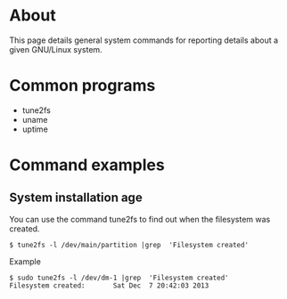 # About

This page details general system commands for reporting details about a given GNU/Linux system.

# Common programs

* tune2fs
* uname
* uptime

# Command examples

## System installation age

You can use the command tune2fs to find out when the filesystem was created.

```
$ tune2fs -l /dev/main/partition |grep  'Filesystem created'
```

Example

```
$ sudo tune2fs -l /dev/dm-1 |grep  'Filesystem created'
Filesystem created:       Sat Dec  7 20:42:03 2013
```
